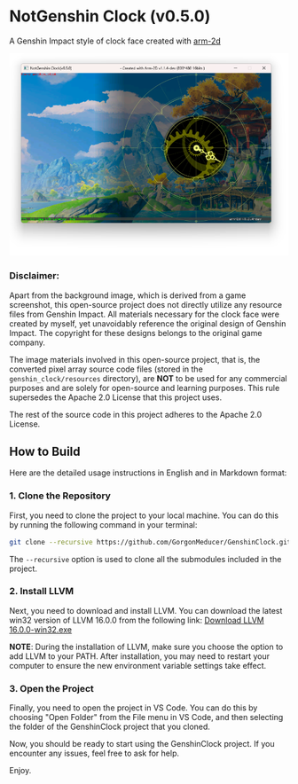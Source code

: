 # NotGenshin Clock (v0.5.0)
A Genshin Impact style of clock face created with [arm-2d](https://github.com/ARM-software/Arm-2D)

![ClockFace](./doc/pictures/clock_face.png) 

### Disclaimer:

Apart from the background image, which is derived from a game screenshot, this open-source project does not directly utilize any resource files from Genshin Impact. All materials necessary for the clock face were created by myself, yet unavoidably reference the original design of Genshin Impact. The copyright for these designs belongs to the original game company. 

The image materials involved in this open-source project, that is, the converted pixel array source code files (stored in the `genshin_clock/resources` directory), are **NOT** to be used for any commercial purposes and are solely for open-source and learning purposes. This rule supersedes the Apache 2.0 License that this project uses. 

The rest of the source code in this project adheres to the Apache 2.0 License.



## How to Build

Here are the detailed usage instructions in English and in Markdown format:

### 1. Clone the Repository

First, you need to clone the project to your local machine. You can do this by running the following command in your terminal:

```bash
git clone --recursive https://github.com/GorgonMeducer/GenshinClock.git
```

The `--recursive` option is used to clone all the submodules included in the project.

### 2. Install LLVM

Next, you need to download and install LLVM. You can download the latest win32 version of LLVM 16.0.0 from the following link: [Download LLVM 16.0.0-win32.exe](https://github.com/llvm/llvm-project/releases/download/llvmorg-16.0.0/LLVM-16.0.0-win32.exe)

**NOTE**: During the installation of LLVM, make sure you choose the option to add LLVM to your PATH. After installation, you may need to restart your computer to ensure the new environment variable settings take effect.

### 3. Open the Project

Finally, you need to open the project in VS Code. You can do this by choosing "Open Folder" from the File menu in VS Code, and then selecting the folder of the GenshinClock project that you cloned.

Now, you should be ready to start using the GenshinClock project. If you encounter any issues, feel free to ask for help.



Enjoy.
